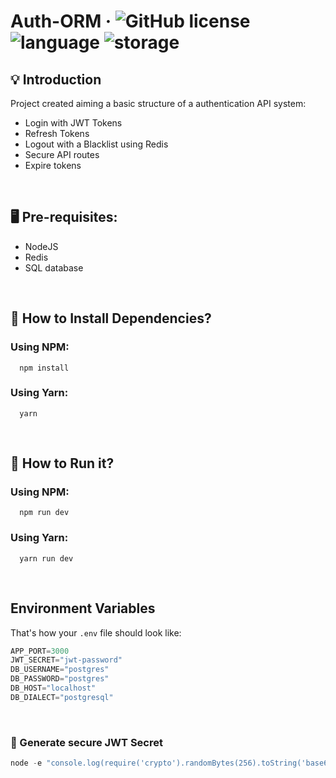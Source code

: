 # Auth-ORM &middot; ![GitHub license](https://img.shields.io/badge/license-MIT-blue.svg) ![language](https://img.shields.io/badge/language-javascript-yellow)  ![storage](https://img.shields.io/badge/storage-redis-red)

## 💡 Introduction

Project created aiming a basic structure of a authentication API system:

- Login with JWT Tokens
- Refresh Tokens
- Logout with a Blacklist using Redis
- Secure API routes
- Expire tokens

<br/>

## 🖥 Pre-requisites:

- NodeJS
- Redis
- SQL database

<br/>

## 💾 How to Install Dependencies?

### Using NPM:

```
  npm install
```

### Using Yarn:

```
  yarn
```

<br/>

## 🚀 How to Run it?

### Using NPM:

```
  npm run dev
```

### Using Yarn:

```
  yarn run dev
```

<br/>

## Environment Variables
That's how your ```.env```  file should look like:
```js
APP_PORT=3000
JWT_SECRET="jwt-password"
DB_USERNAME="postgres"
DB_PASSWORD="postgres"
DB_HOST="localhost"
DB_DIALECT="postgresql"
```
<br/>

### 🔑 Generate secure JWT Secret

```js
node -e "console.log(require('crypto').randomBytes(256).toString('base64'))"
```

